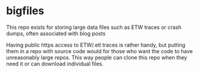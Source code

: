 # bigfiles
This repo exists for storing large data files such as ETW traces or crash dumps, often associated with blog posts

Having public https access to ETW/.etl traces is rather handy, but putting them in a repo with source code would
for those who want the code to have unreasonably large repos. This way people can clone this repo when they need
it or can download individual files.
